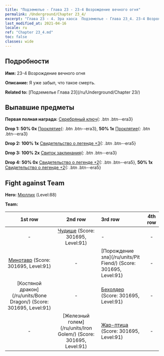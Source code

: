 ```yaml
---
title: "Подземелье - Глава 23 - 23-4 Возрождение вечного огня"
permalink: /Underground/Chapter 23_4/
excerpt: "Глава 23 - 4. Эра хаоса  Подземелье - Глава 23_4. 23-4 Возрождение вечного огня"
last_modified_at: 2021-04-16
locale: ru
ref: "Chapter 23_4.md"
toc: false
classes: wide
---
```


## Подробности

 **Имя:** 23-4 Возрождение вечного огня

 **Описание:** Я уже забыл, что такое смерть.

 **Related to:** [Подземелье Глава 23](/ru/Underground/Chapter 23/)

## Выпавшие предметы

 **Первая полная награда:** [Серебряный ключ](/ru/Items/con_693/){: .btn .btn--era3}

 **Drop 1:** **50% 0x** [Проклятие](/ru/Items/her_410/){: .btn .btn--era3}, **50% 1x** [Проклятие](/ru/Items/her_410/){: .btn .btn--era3}

 **Drop 2:** **100% 1x** [Свидетельство о легенде +3](/ru/Items/mat_88/){: .btn .btn--era5}

 **Drop 3:** **100% 2x** [Свиток заклинания](/ru/Items/con_694/){: .btn .btn--era3}

 **Drop 4:** **50% 0x** [Свидетельство о легенде +2](/ru/Items/mat_81/){: .btn .btn--era5}, **50% 1x** [Свидетельство о легенде +2](/ru/Items/mat_81/){: .btn .btn--era5}


## Fight against Team
 **Hero:** [Мюллих](/ru/heroes/Mullich/) (Level:88)

 **Team:**


  | 1st row | 2nd row | 3rd row | 4th row |
  |:----:|:----:|:----|:----:|
  | - | [Чудище](/ru/units/Behemoth/) (Score: 301695, Level:91)  | - | - |
  | [Минотавр](/ru/units/Minotaur/) (Score: 301695, Level:91)  | - | [Порождение зла](/ru/units/Pit Fiend/) (Score: 301695, Level:91)  | - |
  | [Костяной дракон](/ru/units/Bone Dragon/) (Score: 301695, Level:91)  | - | [Бехолдер](/ru/units/Beholder/) (Score: 301695, Level:91)  | - |
  | - | [Железный голем](/ru/units/Iron Golem/) (Score: 301695, Level:91)  | [Жар-птица](/ru/units/Firebird/) (Score: 301695, Level:91)  | - |


